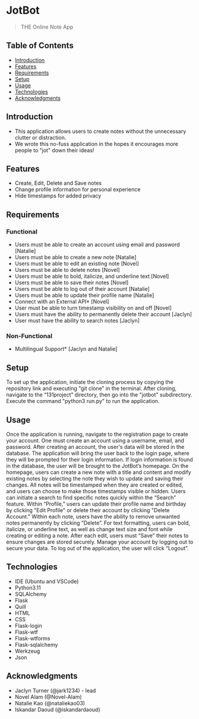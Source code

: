 # JotBot

> THE Online Note App

## Table of Contents

- [Introduction](#introduction)
- [Features](#features)
- [Requirements](#requirements)
- [Setup](#installation)
- [Usage](#usage)
- [Technologies](#technology)
- [Acknowledgments](#acknowledgments)

## Introduction

- This application allows users to create notes without the unnecessary clutter or distraction.
- We wrote this no-fuss application in the hopes it encourages more people to "jot" down their ideas!

## Features

- Create, Edit, Delete and Save notes
- Change profile information for personal experience
- Hide timestamps for added privacy

## Requirements

### Functional
- Users must be able to create an account using email and password [Natalie]
- Users must be able to create a new note [Natalie]
- Users must be able to edit an existing note [Novel]
- Users must be able to delete notes [Novel]
- Users must be able to bold, italicize, and underline text [Novel]
- Users must be able to save their notes [Novel]
- Users must be able to log out of their account [Natalie]
- Users must be able to update their profile name [Natalie]
- Connect with an External API* [Novel]
- User must be able to turn timestamp visibility on and off [Novel]
- Users must have the ability to permanently delete their account [Jaclyn]
- User must have the ability to search notes [Jaclyn]
### Non-Functional
- Multilingual Support* [Jaclyn and Natalie]

## Setup

To set up the application, initiate the cloning process by copying the repository link and executing "git clone" in the terminal. After cloning, navigate to the “131project” directory, then go into the "jotbot" subdirectory. Execute the command "python3 run.py" to run the application.

## Usage

Once the application is running, navigate to the registration page to create your account. One must create an account using a username, email, and password. After creating an account, the user's data will be stored in the database. The application will bring the user back to the login page, where they will be prompted for their login information. If login information is found in the database, the user will be brought to the JotBot’s homepage. On the homepage, users can create a new note with a title and content and modify existing notes by selecting the note they wish to update and saving their changes. All notes will be timestamped when they are created or edited, and users can choose to make those timestamps visible or hidden. Users can initiate a search to find specific notes quickly within the “Search” feature. Within “Profile,” users can update their profile name and birthday by clicking "Edit Profile" or delete their account by clicking "Delete Account." Within each note, users have the ability to remove unwanted notes permanently by clicking ”Delete”. For text formatting, users can bold, italicize, or underline text, as well as change text size and font while creating or editing a note. After each edit, users must “Save” their notes to ensure changes are stored securely. Manage your account by logging out to secure your data. To log out of the application, the user will click “Logout”.

## Technologies

- IDE (Ubuntu and VSCode)
- Python3.11
- SQLAlchemy
- Flask
- Quill
- HTML
- CSS
- Flask-login
- Flask-wtf
- Flask-wtforms
- Flask-sqlalchemy
- Werkzeug
- Json

## Acknowledgments

- Jaclyn Turner (@jark1234) - lead
- Novel Alam (@Novel-Alam)
- Natalie Kao (@nataliekao03)
- Iskandar Daoud (@iskandardaoud)
